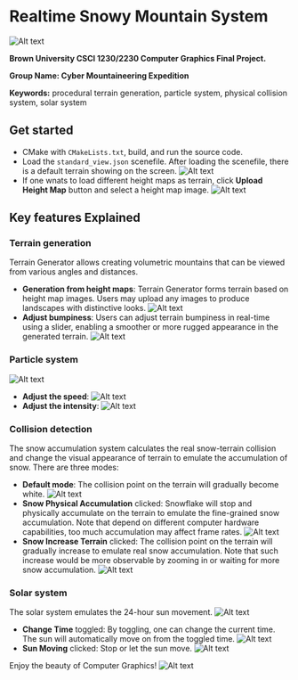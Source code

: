 # Realtime Snowy Mountain System 

![Alt text](img/top.jpg)

**Brown University CSCI 1230/2230 Computer Graphics Final Project.**

**Group Name: Cyber Mountaineering Expedition**

**Keywords:** procedural terrain generation, particle system, physical collision system, solar system

## Get started

- CMake with ```CMakeLists.txt```, build, and run the source code.
- Load the ```standard_view.json``` scenefile. After loading the scenefile, there is a default terrain showing on the screen.
  ![Alt text](img/terrain_1.jpg)
- If one wnats to load different height maps as terrain, click **Upload Height Map** button and select a height map image.
  ![Alt text](img/terrain_2.jpg)

## Key features Explained

### Terrain generation

Terrain Generator allows creating volumetric mountains that can be viewed from various angles and distances.

- **Generation from height maps**: Terrain Generator forms terrain based on height map images. Users may upload any images to produce landscapes with distinctive looks.
  ![Alt text](img/terrain_3.jpg)
- **Adjust bumpiness**: Users can adjust terrain bumpiness in real-time using a slider, enabling a smoother or more rugged appearance in the generated terrain.
  ![Alt text](img/terrain_4.jpg)

### Particle system

![Alt text](img/particle_1.jpg)

- **Adjust the speed**:
  ![Alt text](img/particle_2.jpg)
- **Adjust the intensity**:
  ![Alt text](img/particle_3.jpg)

### Collision detection

The snow accumulation system calculates the real snow-terrain collision and change the visual appearance of terrain to emulate the accumulation of snow. There are three modes:

- **Default mode**: The collision point on the terrain will gradually become white.
  ![Alt text](img/collision_1.jpg)
- **Snow Physical Accumulation** clicked: Snowflake will stop and physically accumulate on the terrain to emulate the fine-grained snow accumulation. Note that depend on different computer hardware capabilities, too much accumulation may affect frame rates.
  ![Alt text](img/collision_2.jpg)
- **Snow Increase Terrain** clicked: The collision point on the terrain will gradually increase to emulate real snow accumulation. Note that such increase would be more observable by zooming in or waiting for more snow accumulation.
  ![Alt text](img/collision_3.jpg)

### Solar system

The solar system emulates the 24-hour sun movement.
![Alt text](img/solar_1.jpg)

- **Change Time** toggled: By toggling, one can change the current time. The sun will automatically move on from the toggled time.
  ![Alt text](img/solar_2.jpg)
- **Sun Moving** clicked: Stop or let the sun move. 
  ![Alt text](img/solar_3.jpg)

Enjoy the beauty of Computer Graphics!
![Alt text](img/bottom.jpg)
